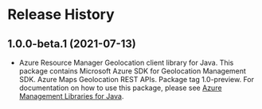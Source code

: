 # Release History

## 1.0.0-beta.1 (2021-07-13)

- Azure Resource Manager Geolocation client library for Java. This package contains Microsoft Azure SDK for Geolocation Management SDK. Azure Maps Geolocation REST APIs. Package tag 1.0-preview. For documentation on how to use this package, please see [Azure Management Libraries for Java](https://aka.ms/azsdk/java/mgmt).
